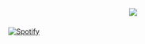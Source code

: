 <div align="center">
  <img src="https://profile-counter.glitch.me/lex0tan/count.svg?"  />
</div>

###

[![Spotify](spot-lex0tan.vercel.app/api/spotify)](https://open.spotify.com/user/USER_NAME)

###
